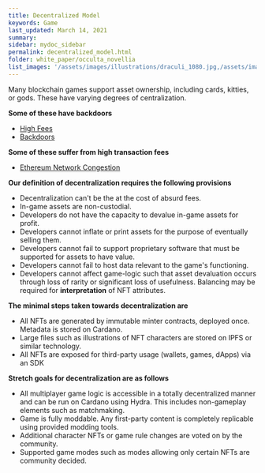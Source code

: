 ```yaml
---
title: Decentralized Model
keywords: Game
last_updated: March 14, 2021
summary: 
sidebar: mydoc_sidebar
permalink: decentralized_model.html
folder: white_paper/occulta_novellia
list_images: '/assets/images/illustrations/draculi_1080.jpg,/assets/images/illustrations/laurence_the_duelist_1080.jpg,/assets/images/illustrations/iscara_the_ten_thousand_guns_1080.jpg,/assets/images/illustrations/alpha_draculi_1080.jpg'
---
```


Many blockchain games support asset ownership, including cards, kitties, or gods. These have varying degrees of centralization.

**Some of these have backdoors**
- [High Fees](https://www.reddit.com/r/CryptoKitties/comments/7jyx2q/this_game_is_getting_too_expensive_cancelling_a/)
- [Backdoors](https://medium.com/loom-network/your-crypto-kitty-isnt-forever-why-dapps-aren-t-as-decentralized-as-you-think-871d6acfea)

**Some of these suffer from high transaction fees**
- [Ethereum Network Congestion](https://cryptobriefing.com/fun-games-until-ethereum-gets-congested/)

**Our definition of decentralization requires the following provisions**
- Decentralization can't be the at the cost of absurd fees.
- In-game assets are non-custodial.
- Developers do not have the capacity to devalue in-game assets for profit.
- Developers cannot inflate or print assets for the purpose of eventually selling them.
- Developers cannot fail to support proprietary software that must be supported for assets to have value.
- Developers cannot fail to host data relevant to the game's functioning.
- Developers cannot affect game-logic such that asset devaluation occurs through loss of rarity or significant loss of usefulness. Balancing may be required for **interpretation** of NFT attributes.

**The minimal steps taken towards decentralization are**
- All NFTs are generated by immutable minter contracts, deployed once. Metadata is stored on Cardano.
- Large files such as illustrations of NFT characters are stored on IPFS or similar technology.
- All NFTs are exposed for third-party usage (wallets, games, dApps) via an SDK

**Stretch goals for decentralization are as follows**
- All multiplayer game logic is accessible in a totally decentralized manner and can be run on Cardano using Hydra. This includes non-gameplay elements such as matchmaking.
- Game is fully moddable. Any first-party content is completely replicable using provided modding tools.
- Additional character NFTs or game rule changes are voted on by the community.
- Supported game modes such as modes allowing only certain NFTs are community decided.

